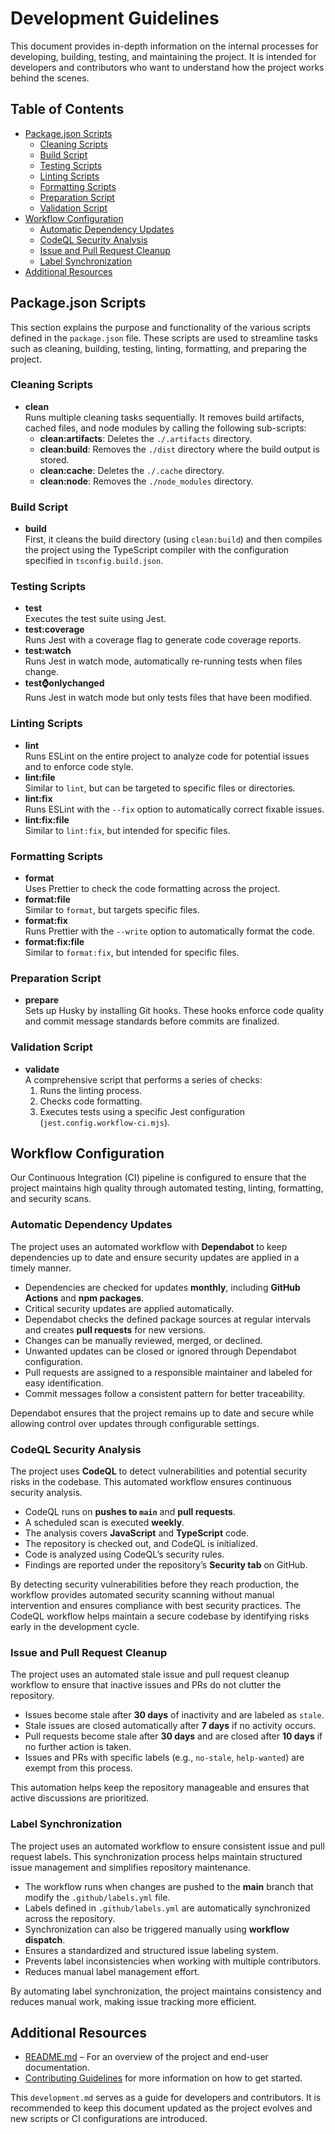 # Development Guidelines <!-- omit in toc -->

This document provides in-depth information on the internal processes for developing,
building, testing, and maintaining the project. It is intended for developers and
contributors who want to understand how the project works behind the scenes.

## Table of Contents <!-- omit in toc -->

- [Package.json Scripts](#packagejson-scripts)
  - [Cleaning Scripts](#cleaning-scripts)
  - [Build Script](#build-script)
  - [Testing Scripts](#testing-scripts)
  - [Linting Scripts](#linting-scripts)
  - [Formatting Scripts](#formatting-scripts)
  - [Preparation Script](#preparation-script)
  - [Validation Script](#validation-script)
- [Workflow Configuration](#workflow-configuration)
  - [Automatic Dependency Updates](#automatic-dependency-updates)
  - [CodeQL Security Analysis](#codeql-security-analysis)
  - [Issue and Pull Request Cleanup](#issue-and-pull-request-cleanup)
  - [Label Synchronization](#label-synchronization)
- [Additional Resources](#additional-resources)

## Package.json Scripts

This section explains the purpose and functionality of the various scripts defined
in the `package.json` file. These scripts are used to streamline tasks such as
cleaning, building, testing, linting, formatting, and preparing the project.

### Cleaning Scripts

- **clean**  
  Runs multiple cleaning tasks sequentially. It removes build artifacts, cached files,
  and node modules by calling the following sub-scripts:
  - **clean:artifacts**: Deletes the `./.artifacts` directory.
  - **clean:build**: Removes the `./dist` directory where the build output is stored.
  - **clean:cache**: Deletes the `./.cache` directory.
  - **clean:node**: Removes the `./node_modules` directory.

### Build Script

- **build**  
  First, it cleans the build directory (using `clean:build`) and then compiles
  the project using the TypeScript compiler with the configuration specified in `tsconfig.build.json`.

### Testing Scripts

- **test**  
  Executes the test suite using Jest.
- **test:coverage**  
  Runs Jest with a coverage flag to generate code coverage reports.
- **test:watch**  
  Runs Jest in watch mode, automatically re-running tests when files change.
- **test:watch:onlychanged**  
  Runs Jest in watch mode but only tests files that have been modified.

### Linting Scripts

- **lint**  
  Runs ESLint on the entire project to analyze code for potential issues and to
  enforce code style.
- **lint:file**  
  Similar to `lint`, but can be targeted to specific files or directories.
- **lint:fix**  
  Runs ESLint with the `--fix` option to automatically correct fixable issues.
- **lint:fix:file**  
  Similar to `lint:fix`, but intended for specific files.

### Formatting Scripts

- **format**  
  Uses Prettier to check the code formatting across the project.
- **format:file**  
  Similar to `format`, but targets specific files.
- **format:fix**  
  Runs Prettier with the `--write` option to automatically format the code.
- **format:fix:file**  
  Similar to `format:fix`, but intended for specific files.

### Preparation Script

- **prepare**  
  Sets up Husky by installing Git hooks. These hooks enforce code quality and
  commit message standards before commits are finalized.

### Validation Script

- **validate**  
  A comprehensive script that performs a series of checks:
  1. Runs the linting process.
  2. Checks code formatting.
  3. Executes tests using a specific Jest configuration (`jest.config.workflow-ci.mjs`).

## Workflow Configuration

Our Continuous Integration (CI) pipeline is configured to ensure that the project
maintains high quality through automated testing, linting, formatting, and
security scans.

### Automatic Dependency Updates

The project uses an automated workflow with **Dependabot** to keep dependencies
up to date and ensure security updates are applied in a timely manner.

- Dependencies are checked for updates **monthly**, including **GitHub Actions**
  and **npm packages**.
- Critical security updates are applied automatically.
- Dependabot checks the defined package sources at regular intervals and creates
  **pull requests** for new versions.
- Changes can be manually reviewed, merged, or declined.
- Unwanted updates can be closed or ignored through Dependabot configuration.
- Pull requests are assigned to a responsible maintainer and labeled for easy identification.
- Commit messages follow a consistent pattern for better traceability.

Dependabot ensures that the project remains up to date and secure while allowing
control over updates through configurable settings.

### CodeQL Security Analysis

The project uses **CodeQL** to detect vulnerabilities and potential security risks
in the codebase. This automated workflow ensures continuous security analysis.

- CodeQL runs on **pushes to `main`** and **pull requests**.
- A scheduled scan is executed **weekly**.
- The analysis covers **JavaScript** and **TypeScript** code.
- The repository is checked out, and CodeQL is initialized.
- Code is analyzed using CodeQL’s security rules.
- Findings are reported under the repository’s **Security tab** on GitHub.

By detecting security vulnerabilities before they reach production, the workflow
provides automated security scanning without manual intervention and ensures
compliance with best security practices. The CodeQL workflow helps maintain a
secure codebase by identifying risks early in the development cycle.

### Issue and Pull Request Cleanup

The project uses an automated stale issue and pull request cleanup workflow to
ensure that inactive issues and PRs do not clutter the repository.

- Issues become stale after **30 days** of inactivity and are labeled as `stale`.
- Stale issues are closed automatically after **7 days** if no activity occurs.
- Pull requests become stale after **30 days** and are closed after **10 days**
  if no further action is taken.
- Issues and PRs with specific labels (e.g., `no-stale`, `help-wanted`) are
  exempt from this process.

This automation helps keep the repository manageable and ensures that active
discussions are prioritized.

### Label Synchronization

The project uses an automated workflow to ensure consistent issue and pull
request labels. This synchronization process helps maintain structured issue
management and simplifies repository maintenance.

- The workflow runs when changes are pushed to the **main** branch that modify
  the `.github/labels.yml` file.
- Labels defined in `.github/labels.yml` are automatically synchronized across
  the repository.
- Synchronization can also be triggered manually using **workflow dispatch**.
- Ensures a standardized and structured issue labeling system.
- Prevents label inconsistencies when working with multiple contributors.
- Reduces manual label management effort.

By automating label synchronization, the project maintains consistency and
reduces manual work, making issue tracking more efficient.

## Additional Resources

- [README.md][REF_INTERN_FILE_MD_README] – For an overview of the project and
  end-user documentation.
- [Contributing Guidelines][REF_INTERN_FILE_MD_CONTRIBUTING] for more information
  on how to get started.

This `development.md` serves as a guide for developers and contributors. It is
recommended to keep this document updated as the project evolves and new scripts
or CI configurations are introduced.

[REF_INTERN_EMAIL_ADDRESS_COD]: mailto:djblackeagle-dev@djblackeagle.services
[REF_INTERN_EMAIL_ADDRESS_OWNER]: mailto:djblackeagle-dev@djblackeagle.services
[REF_INTERN_EMAIL_ADDRESS_SECURITY]: mailto:djblackeagle-dev@djblackeagle.services
[REF_INTERN_FILE_MD_CHANGELOG]: CHANGELOG.md
[REF_INTERN_FILE_MD_CODE_OF_CONDUCT]: CODE_OF_CONDUCT.md
[REF_INTERN_FILE_MD_CONTRIBUTING]: CONTRIBUTING.md
[REF_INTERN_FILE_MD_DEVELOPMENT]: DEVELOPMENT.md
[REF_INTERN_FILE_MD_LICENSE]: LICENSE.md
[REF_INTERN_FILE_MD_README]: README.md
[REF_INTERN_FILE_MD_SECURITY]: SECURITY.md
[REF_INTERN_URL_ACTIONS]: https://github.com/DJBlackEagle/code-style-nodejs/actions
[REF_INTERN_URL_CODESTYLE]: https://github.com/DJBlackEagle/code-style-nodejs
[REF_INTERN_URL_COMMITS]: https://github.com/DJBlackEagle/code-style-nodejs/commits/main/
[REF_INTERN_URL_COMMIT_MESSAGE_FORMAT]: https://www.conventionalcommits.org/en/v1.0.0/
[REF_INTERN_URL_CONTRIBUTING_GENERATOR]: https://contributing.md/generator
[REF_INTERN_URL_GIT]: https://github.com/DJBlackEagle/code-style-nodejs
[REF_INTERN_URL_ISSUE_LIST]: https://github.com/DJBlackEagle/code-style-nodejs/issues
[REF_INTERN_URL_ISSUE_NEW]: https://github.com/DJBlackEagle/code-style-nodejs/issues/new/choose
[REF_INTERN_URL_MD_CHANGELOG]: https://github.com/DJBlackEagle/code-style-nodejs/blob/main/CHANGELOG.md
[REF_INTERN_URL_MD_CODE_OF_CONDUCT]: https://github.com/DJBlackEagle/code-style-nodejs/blob/main/CODE_OF_CONDUCT.md
[REF_INTERN_URL_MD_CONTRIBUTING]: https://github.com/DJBlackEagle/code-style-nodejs/blob/main/CONTRIBUTING.md
[REF_INTERN_URL_MD_DEVELOPMENT]: https://github.com/DJBlackEagle/code-style-nodejs/blob/main/DEVELOPMENT.md
[REF_INTERN_URL_MD_LICENSE]: https://github.com/DJBlackEagle/code-style-nodejs/blob/main/LICENSE.md
[REF_INTERN_URL_MD_README]: https://github.com/DJBlackEagle/code-style-nodejs/blob/main/README.md
[REF_INTERN_URL_MD_SECURITY]: https://github.com/DJBlackEagle/code-style-nodejs/blob/main/SECURITY.md
[REF_INTERN_URL_NPMJS_PACKAGE]: https://www.npmjs.com/package/@djblackeagle/code-style-nodejs
[REF_INTERN_URL_PULLREQUEST]: https://github.com/DJBlackEagle/code-style-nodejs/pulls
[REF_INTERN_URL_VULNERABILITY]: https://github.com/DJBlackEagle/code-style-nodejs/security
[REF_INTERN_URL_VULNERABILITY_NEW]: https://github.com/DJBlackEagle/code-style-nodejs/security/advisories/new
[REF_INTERN_URL_WORKFLOW_CQAT]: https://github.com/DJBlackEagle/code-style-nodejs/actions/workflows/code-quality-and-tests.yml
[REF_INTERN_URL_WORKFLOW_CODEQL]: https://github.com/DJBlackEagle/code-style-nodejs/actions/workflows/codeql.yml

